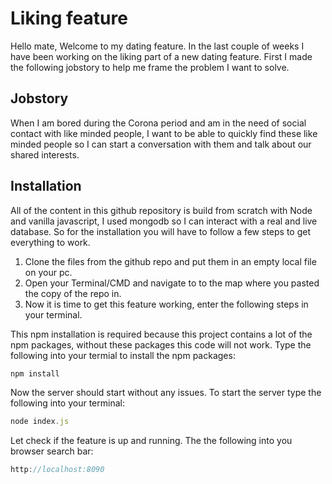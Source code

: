 # Liking feature
Hello mate, 
Welcome to my dating feature. In the last couple of weeks I have been working on the liking part of a new dating feature. First I made the following jobstory to help me frame the problem I want to solve.

## Jobstory
When I am bored during the Corona period and am in the need of social contact with like minded people, I want to be able to quickly find these like minded people so I can start a conversation with them and talk about our shared interests.

## Installation
All of the content in this github repository is build from scratch with Node and vanilla javascript, I used mongodb so I can interact with a real and live database. 
So for the installation you will have to follow a few steps to get everything to work. 

1. Clone the files from the github repo and put them in an empty local file on your pc.
2. Open your Terminal/CMD and navigate to to the map where you pasted the copy of the repo in.
3. Now it is time to get this feature working, enter the following steps in your terminal.

This npm installation is required because this project contains a lot of the npm packages, without these packages this code will not work.
Type the following into your termial to install the npm packages:
```js
npm install
```

Now the server should start without any issues. 
To start the server type the following into your terminal:
```js
node index.js
```

Let check if the feature is up and running. 
The the following into you browser search bar:
```js
http://localhost:8090
```
